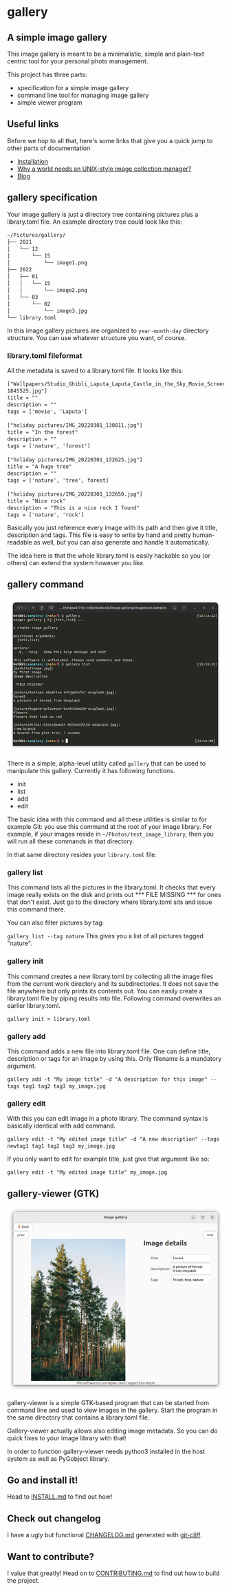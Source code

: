 # gallery
## A simple image gallery

This image gallery is meant to be a minimalistic, simple and plain-text centric tool for your personal photo management.

This project has three parts:

 * specification for a simple image gallery
 * command line tool for managing image gallery
 * simple viewer program

## Useful links
Before we hop to all that, here's some links that give you a quick jump to other parts of documentation

 - [Installation](INSTALL.md)
 - [Why a world needs an UNIX-style image collection manager?](docs/why.md)
 - [Blog](docs/blog)

## gallery specification

Your image gallery is just a directory tree containing pictures plus a library.toml file. An example directory tree could look like this:
```
~/Pictures/gallery/
├── 2021
│   └── 12
│       └── 15
│           └── image1.png
├── 2022
│   ├── 01
│   │   └── 15
│   │       └── image2.png
│   └── 03
│       └── 02
│           └── image3.jpg
└── library.toml
```

In this image gallery pictures are organized to `year-month-day` directory structure. You can use whatever structure you want, of course.

### library.toml fileformat

All the metadata is saved to a library.toml file. It looks like this:

```
["Wallpapers/Studio_Ghibli_Laputa_Laputa_Castle_in_the_Sky_Movie_Screenshots_far_view_anime_animated_movies-1845525.jpg"]
title = ""
description = ""
tags = ['movie', 'Laputa']

["holiday pictures/IMG_20220301_130811.jpg"]
title = "In the forest"
description = ""
tags = ['nature', 'forest']

["holiday pictures/IMG_20220301_132625.jpg"]
title = "A huge tree"
description = ""
tags = ['nature', 'tree', forest]

["holiday pictures/IMG_20220301_132650.jpg"]
title = "Nice rock"
description = "This is a nice rock I found"
tags = ['nature', 'rock']

```

Basically you just reference every image with its path and then give it title, description and tags. This file is easy to write by hand and pretty human-readable as well, but you can also generate and handle it automatically.

The idea here is that the whole library.toml is easily hackable so you (or others) can extend the system however you like.

## gallery command

![Picture of gallery command line tool](./docs/screenshots/gallery-cmd.png)

There is a simple, alpha-level utility called `gallery` that can be used to manipulate this gallery. Currently it has following functions.

 * init
 * list
 * add
 * edit

The basic idea with this command and all these utilities is similar to for example Git: you use this command at the root of your image library. For example, if your images reside in `~/Photos/test_image_library`, then you will run all these commands in that directory.

In that same directory resides your `library.toml` file.

### gallery list
This command lists all the pictures in the library.toml. It checks that every image really exists on the disk and prints out *** FILE MISSING *** for ones that don't exist. Just go to the directory where library.toml sits and issue this command there.

You can also filter pictures by tag:

`gallery list --tag nature`
This gives you a list of all pictures tagged "nature".

### gallery init
This command creates a new library.toml by collecting all the image files from the current work directory and its subdirectories. It does not save the file anywhere but only prints its contents out. You can easily create a library.toml file by piping results into file. Following command overwrites an earlier library.toml.

```
gallery init > library.toml
```

### gallery add
This command adds a new file into library.toml file.
One can define title, description or tags for an image by using this. Only filename is a mandatory argument.

    gallery add -t "My image title" -d "A description for this image" --tags tag1 tag2 tag3 my_image.jpg

### gallery edit
With this you can edit image in a photo library. The command syntax is basically identical with add command.

    gallery edit -t "My edited image title" -d "A new description" --tags newtag1 tag1 tag2 tag3 my_image.jpg

If you only want to edit for example title, just give that argument like so:

    gallery edit -t "My edited image title" my_image.jpg

## gallery-viewer (GTK)

![Picture of gallery-viewer](./docs/screenshots/gallery-viewer.png)

gallery-viewer is a simple GTK-based program that can be started from command line and used to view images in the gallery. Start the program in the same directory that contains a library.toml file.

Gallery-viewer actually allows also editing image metadata. So you can do quick fixes to your image library with that!

In order to function gallery-viewer needs python3 installed in the host system as well as PyGobject library.

## Go and install it!
 Head to [INSTALL.md](INSTALL.md) to find out how!

## Check out changelog
I have a ugly but functional [CHANGELOG.md](CHANGELOG) generated with [git-cliff](https://github.com/orhun/git-cliff).

## Want to contribute?
I value that greatly! Head on to [CONTRIBUTING.md](./CONTRIBUTING.md) to find out how to build the project.
